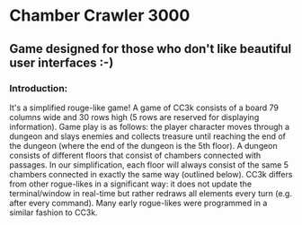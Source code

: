 # Chamber Crawler 3000
## Game designed for those who don't like beautiful user interfaces :-)
### Introduction: 
It's a simplified rouge-like game! 
A game of CC3k consists of a board 79 columns wide and 30 rows high (5 rows are reserved for displaying
information). Game play is as follows: the player character moves through a dungeon and slays enemies and
collects treasure until reaching the end of the dungeon (where the end of the dungeon is the 5th floor). A
dungeon consists of different floors that consist of chambers connected with passages. In our simplification,
each floor will always consist of the same 5 chambers connected in exactly the same way (outlined below).
CC3k differs from other rogue-likes in a significant way: it does not update the terminal/window in
real-time but rather redraws all elements every turn (e.g. after every command). Many early rogue-likes
were programmed in a similar fashion to CC3k.
